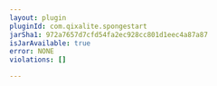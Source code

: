 ```yaml
---
layout: plugin
pluginId: com.qixalite.spongestart
jarSha1: 972a7657d7cfd54fa2ec928cc801d1eec4a87a87
isJarAvailable: true
error: NONE
violations: []

---
```

